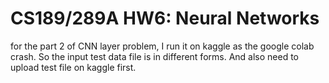 # CS189/289A HW6: Neural Networks

for the part 2 of CNN layer problem, I run it on kaggle as the google colab crash. So the input test data file is in different forms. And also need to upload test file on kaggle first.